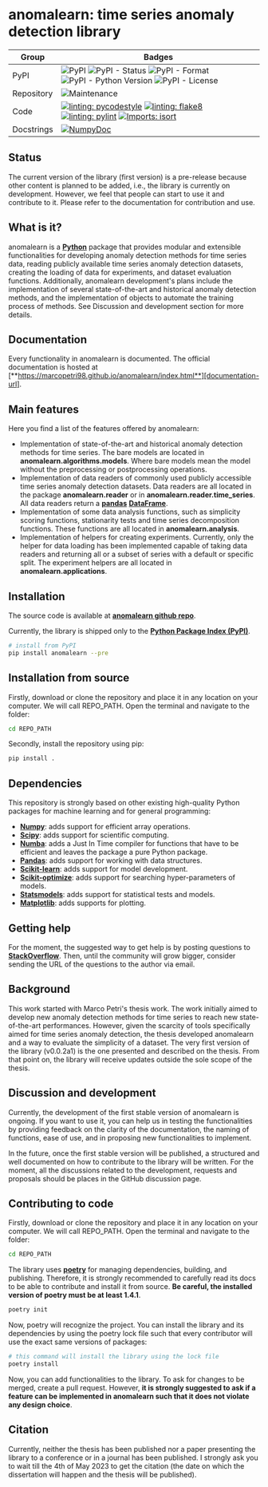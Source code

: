 # anomalearn: time series anomaly detection library

| Group      | Badges |
|------------| ----- |
| PyPI       | ![PyPI](https://img.shields.io/pypi/v/anomalearn) ![PyPI - Status](https://img.shields.io/pypi/status/anomalearn) ![PyPI - Format](https://img.shields.io/pypi/format/anomalearn) ![PyPI - Python Version](https://img.shields.io/pypi/pyversions/anomalearn) ![PyPI - License](https://img.shields.io/pypi/l/anomalearn) |
| Repository | ![Maintenance](https://img.shields.io/maintenance/yes/2023) |
| Code       | [![linting: pycodestyle](https://img.shields.io/badge/1st%20linter-pycodestyle-birghtgreen)](https://github.com/PyCQA/pycodestyle) [![linting: flake8](https://img.shields.io/badge/2nd%20linter-flake8-blue)](https://github.com/PyCQA/flake8) [![linting: pylint](https://img.shields.io/badge/3rd%20linter-pylint-yellowgreen)](https://github.com/pylint-dev/pylint) [![Imports: isort](https://img.shields.io/badge/%20imports-isort-%231674b1?style=flat&labelColor=ef8336)](https://pycqa.github.io/isort/) |
| Docstrings | [![NumpyDoc](https://img.shields.io/badge/%20style-numpy-459db9.svg)](https://numpydoc.readthedocs.io/en/latest/format.html) |

## Status

The current version of the library (first version) is a pre-release because
other content is planned to be added, i.e., the library is currently on
development. However, we feel that people can start to use it and contribute to
it. Please refer to the documentation for contribution and use.

## What is it?

anomalearn is a [**Python**][python-url] package that provides modular and
extensible functionalities for developing anomaly detection methods for time
series data, reading publicly available time series anomaly detection datasets,
creating the loading of data for experiments, and dataset evaluation functions.
Additionally, anomalearn development's plans include the implementation of
several state-of-the-art and historical anomaly detection methods, and the
implementation of objects to automate the training process of methods. See
Discussion and development section for more details.

[python-url]: https://www.python.org/

## Documentation

Every functionality in anomalearn is documented. The official documentation is
hosted at [**https://marcopetri98.github.io/anomalearn/index.html**][documentation-url].

[documentation-url]: https://marcopetri98.github.io/anomalearn/docs/stable

## Main features

Here you find a list of the features offered by anomalearn:

- Implementation of state-of-the-art and historical anomaly detection methods
  for time series. The bare models are located in **anomalearn.algorithms.models**.
  Where bare models mean the model without the preprocessing or postprocessing
  operations.
- Implementation of data readers of commonly used publicly accessible time
  series anomaly detection datasets. Data readers are all located in the package
  **anomalearn.reader** or in **anomalearn.reader.time_series**. All data
  readers return a [**pandas**][pandas-url] [**DataFrame**][dataframe-url].
- Implementation of some data analysis functions, such as simplicity scoring
  functions, stationarity tests and time series decomposition functions. These
  functions are all located in **anomalearn.analysis**.
- Implementation of helpers for creating experiments. Currently, only the
  helper for data loading has been implemented capable of taking data readers
  and returning all or a subset of series with a default or specific split. The
  experiment helpers are all located in **anomalearn.applications**.

[dataframe-url]: https://pandas.pydata.org/docs/reference/api/pandas.DataFrame.html

## Installation

The source code is available at [**anomalearn github repo**][anomalearn-repo].

Currently, the library is shipped only to the
[**Python Package Index (PyPI)**][pypi-url].

```sh
# install from PyPI
pip install anomalearn --pre
```

[pypi-url]: https://pypi.org
[anomalearn-repo]: https://github.com/marcopetri98/anomalearn

## Installation from source

Firstly, download or clone the repository and place it in any location on your
computer. We will call REPO_PATH. Open the terminal and navigate to the folder:

```sh
cd REPO_PATH
```

Secondly, install the repository using pip:

```sh
pip install .
```

## Dependencies

This repository is strongly based on other existing high-quality Python packages
for machine learning and for general programming:

- [**Numpy**][numpy-url]: adds support for efficient array operations.
- [**Scipy**][scipy-url]: adds support for scientific computing.
- [**Numba**][numba-url]: adds a Just In Time compiler for functions that have
  to be efficient and leaves the package a pure Python package.
- [**Pandas**][pandas-url]: adds support for working with data structures.
- [**Scikit-learn**][sklearn-url]: adds support for model development.
- [**Scikit-optimize**][skopt-url]: adds support for searching hyper-parameters
  of models.
- [**Statsmodels**][statsmodels-url]: adds support for statistical tests and
  models.
- [**Matplotlib**][matplotlib-url]: adds supports for plotting.

[numpy-url]: https://numpy.org/
[scipy-url]: https://scipy.org/
[numba-url]: https://numba.pydata.org/
[pandas-url]: https://pandas.pydata.org/
[sklearn-url]: https://scikit-learn.org/stable/
[skopt-url]: https://scikit-optimize.github.io/stable/
[statsmodels-url]: https://www.statsmodels.org/stable/index.html
[matplotlib-url]: https://matplotlib.org/

## Getting help

For the moment, the suggested way to get help is by posting questions to
[**StackOverflow**][stackoverflow-url]. Then, until the community will grow
bigger, consider sending the URL of the questions to the author via email.

[stackoverflow-url]: https://stackoverflow.com

## Background

This work started with Marco Petri's thesis work. The work initially aimed to
develop new anomaly detection methods for time series to reach new
state-of-the-art performances. However, given the scarcity of tools specifically
aimed for time series anomaly detection, the thesis developed anomalearn and a
way to evaluate the simplicity of a dataset. The very first version of the
library (v0.0.2a1) is the one presented and described on the thesis. From that
point on, the library will receive updates outside the sole scope of the thesis.

## Discussion and development

Currently, the development of the first stable version of anomalearn is ongoing.
If you want to use it, you can help us in testing the functionalities by
providing feedback on the clarity of the documentation, the naming of functions,
ease of use, and in proposing new functionalities to implement.

In the future, once the first stable version will be published, a structured and
well documented on how to contribute to the library will be written. For the
moment, all the discussions related to the development, requests and proposals
should be places in the GitHub discussion page.

## Contributing to code

Firstly, download or clone the repository and place it in any location on your
computer. We will call REPO_PATH. Open the terminal and navigate to the folder:

```sh
cd REPO_PATH
```

The library uses [**poetry**][poetry-url] for managing dependencies, building,
and publishing. Therefore, it is strongly recommended to carefully read its docs
to be able to contribute and install it from source. **Be careful, the installed
version of poetry must be at least 1.4.1**.

```sh
poetry init
```

Now, poetry will recognize the project. You can install the library and its
dependencies by using the poetry lock file such that every contributor will use
the exact same versions of packages:

```sh
# this command will install the library using the lock file
poetry install
```

Now, you can add functionalities to the library. To ask for changes to be
merged, create a pull request. However, **it is strongly suggested to ask if a
feature can be implemented in anomalearn such that it does not violate any
design choice**.

[poetry-url]: https://python-poetry.org/

## Citation

Currently, neither the thesis has been published nor a paper presenting the
library to a conference or in a journal has been published. I strongly ask you
to wait till the 4th of May 2023 to get the citation (the date on which the
dissertation will happen and the thesis will be published).
